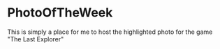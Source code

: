 # PhotoOfTheWeek
This is simply a place for me to host the highlighted photo for the game "The Last Explorer"
